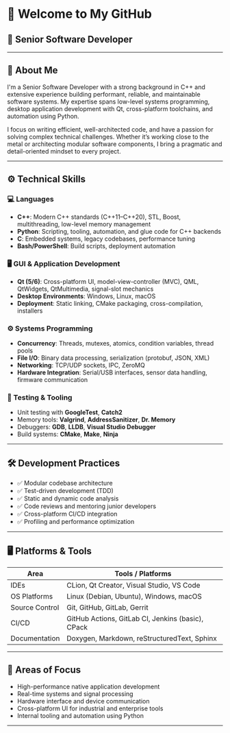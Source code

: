 # 👋 Welcome to My GitHub

## 🧩 **Senior Software Developer**

---

## 🧠 About Me

I'm a Senior Software Developer with a strong background in C++ and extensive experience building performant, reliable, and maintainable software systems. My expertise spans low-level systems programming, desktop application development with Qt, cross-platform toolchains, and automation using Python.

I focus on writing efficient, well-architected code, and have a passion for solving complex technical challenges. Whether it’s working close to the metal or architecting modular software components, I bring a pragmatic and detail-oriented mindset to every project.

---

## ⚙️ Technical Skills

### 💻 Languages
- **C++**: Modern C++ standards (C++11–C++20), STL, Boost, multithreading, low-level memory management
- **Python**: Scripting, tooling, automation, and glue code for C++ backends
- **C**: Embedded systems, legacy codebases, performance tuning
- **Bash/PowerShell**: Build scripts, deployment automation

### 🖥 GUI & Application Development
- **Qt (5/6)**: Cross-platform UI, model-view-controller (MVC), QML, QtWidgets, QtMultimedia, signal-slot mechanics
- **Desktop Environments**: Windows, Linux, macOS
- **Deployment**: Static linking, CMake packaging, cross-compilation, installers

### ⚙️ Systems Programming
- **Concurrency**: Threads, mutexes, atomics, condition variables, thread pools
- **File I/O**: Binary data processing, serialization (protobuf, JSON, XML)
- **Networking**: TCP/UDP sockets, IPC, ZeroMQ
- **Hardware Integration**: Serial/USB interfaces, sensor data handling, firmware communication

### 🧪 Testing & Tooling
- Unit testing with **GoogleTest**, **Catch2**
- Memory tools: **Valgrind**, **AddressSanitizer**, **Dr. Memory**
- Debuggers: **GDB**, **LLDB**, **Visual Studio Debugger**
- Build systems: **CMake**, **Make**, **Ninja**

---

## 🛠 Development Practices

- ✅ Modular codebase architecture  
- ✅ Test-driven development (TDD)  
- ✅ Static and dynamic code analysis  
- ✅ Code reviews and mentoring junior developers  
- ✅ Cross-platform CI/CD integration  
- ✅ Profiling and performance optimization

---

## 🖥 Platforms & Tools

| Area                  | Tools / Platforms                                                   |
|-----------------------|----------------------------------------------------------------------|
| IDEs                  | CLion, Qt Creator, Visual Studio, VS Code                           |
| OS Platforms          | Linux (Debian, Ubuntu), Windows, macOS                              |
| Source Control        | Git, GitHub, GitLab, Gerrit                                         |
| CI/CD                 | GitHub Actions, GitLab CI, Jenkins (basic), CPack                  |
| Documentation         | Doxygen, Markdown, reStructuredText, Sphinx                        |

---

## 🎯 Areas of Focus

- High-performance native application development  
- Real-time systems and signal processing  
- Hardware interface and device communication  
- Cross-platform UI for industrial and enterprise tools  
- Internal tooling and automation using Python  

---
